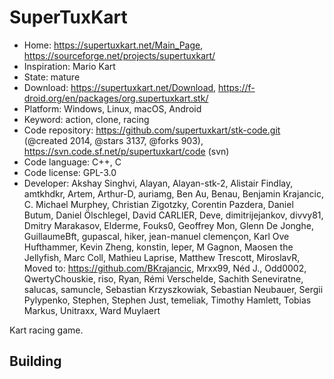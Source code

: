 # SuperTuxKart

- Home: https://supertuxkart.net/Main_Page, https://sourceforge.net/projects/supertuxkart/
- Inspiration: Mario Kart
- State: mature
- Download: https://supertuxkart.net/Download, https://f-droid.org/en/packages/org.supertuxkart.stk/
- Platform: Windows, Linux, macOS, Android
- Keyword: action, clone, racing
- Code repository: https://github.com/supertuxkart/stk-code.git (@created 2014, @stars 3137, @forks 903), https://svn.code.sf.net/p/supertuxkart/code (svn)
- Code language: C++, C
- Code license: GPL-3.0
- Developer: Akshay Singhvi, Alayan, Alayan-stk-2, Alistair Findlay, amtkhdkr, Artem, Arthur-D, auriamg, Ben Au, Benau, Benjamin Krajancic, C. Michael Murphey, Christian Zigotzky, Corentin Pazdera, Daniel Butum, Daniel Ölschlegel, David CARLIER, Deve, dimitrijejankov, divvy81, Dmitry Marakasov, Elderme, Fouks0, Geoffrey Mon, Glenn De Jonghe, GuillaumeBft, gupascal, hiker, jean-manuel clemençon, Karl Ove Hufthammer, Kevin Zheng, konstin, leper, M Gagnon, Maosen the Jellyfish, Marc Coll, Mathieu Laprise, Matthew Trescott, MiroslavR, Moved to: https://github.com/BKrajancic, Mrxx99, Néd J., Odd0002, QwertyChouskie, riso, Ryan, Rémi Verschelde, Sachith Seneviratne, salucas, samuncle, Sebastian Krzyszkowiak, Sebastian Neubauer, Sergii Pylypenko, Stephen, Stephen Just, temeliak, Timothy Hamlett, Tobias Markus, Unitraxx, Ward Muylaert

Kart racing game.

## Building
